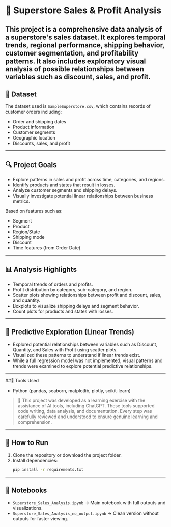 # 🛒 Superstore Sales & Profit Analysis

This project is a comprehensive data analysis of a superstore's sales dataset. It explores temporal trends, regional performance, shipping behavior, customer segmentation, and profitability patterns. It also includes exploratory visual analysis of possible relationships between variables such as discount, sales, and profit.
---

## 📁 Dataset

The dataset used is `SampleSuperstore.csv`, which contains records of customer orders including:

- Order and shipping dates  
- Product information  
- Customer segments  
- Geographic location  
- Discounts, sales, and profit 
---
## 🔍 Project Goals

- Explore patterns in sales and profit across time, categories, and regions.  
- Identify products and states that result in losses.  
- Analyze customer segments and shipping delays.  
- Visually investigate potential linear relationships between business metrics.  

Based on features such as:
- Segment
- Product
- Region/State
- Shipping mode
- Discount
- Time features (from Order Date)
---

## 📊 Analysis Highlights

- Temporal trends of orders and profits.
- Profit distribution by category, sub-category, and region.
- Scatter plots showing relationships between profit and discount, sales, and quantity.
- Boxplots to visualize shipping delays and segment behavior.
- Count plots for products and states with losses.
---

## 🤖 Predictive Exploration (Linear Trends)

- Explored potential relationships between variables such as Discount, Quantity, and Sales with Profit using scatter plots.  
- Visualized these patterns to understand if linear trends exist.  
- While a full regression model was not implemented, visual patterns and trends were examined to explore potential predictive relationships.  

---

##🧰 Tools Used
- Python (pandas, seaborn, matplotlib, plotly, scikit-learn)

> 🧠 This project was developed as a learning exercise with the assistance of AI tools, including ChatGPT. These tools supported code writing, data analysis, and documentation. Every step was carefully reviewed and understood to ensure genuine learning and comprehension.
---

## 🧪 How to Run

1. Clone the repository or download the project folder.
2. Install dependencies:
   ```bash
   pip install -r requirements.txt
---

## 📂 Notebooks

- `Superstore_Sales_Analysis.ipynb` → Main notebook with full outputs and visualizations.
- `Superstore_Sales_Analysis_no_output.ipynb` → Clean version without outputs for faster viewing.
